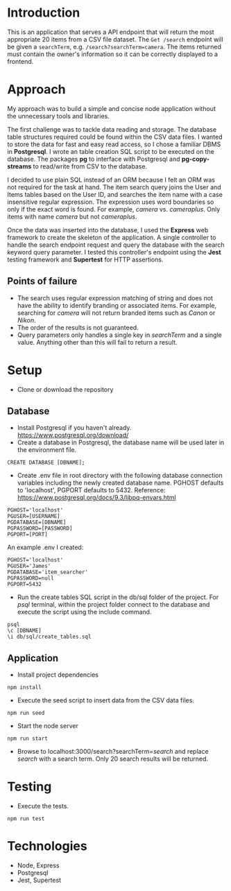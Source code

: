 # Introduction
This is an application that serves a API endpoint that will return the most appropriate 20 items from a CSV file dataset. The `Get /search` endpoint will be given a `searchTerm`, e.g. `/search?searchTerm=camera`. The items returned must contain the owner's information so it can be correctly displayed to a frontend.

# Approach
My approach was to build a simple and concise node application without the unnecessary tools and libraries.

The first challenge was to tackle data reading and storage. The database table structures required could be found within the CSV data files. I wanted to store the data for fast and easy read access, so I chose a familiar DBMS in **Postgresql**. I wrote an table creation SQL script to be executed on the database. The packages **pg** to interface with Postgresql and **pg-copy-streams** to read/write from CSV to the database.

I decided to use plain SQL instead of an ORM because I felt an ORM was not required for the task at hand. The item search query joins the User and Items tables based on the User ID, and searches the item name with a case insensitive regular expression. The expression uses word boundaries so only if the exact word is found. For example, *camera* vs. *cameraplus*. Only items with name *camera* but not *cameraplus*.

Once the data was inserted into the database, I used the **Express** web framework to create the skeleton of the application. A single controller to handle the search endpoint request and query the database with the search keyword query parameter. I tested this controller's endpoint using the **Jest** testing framework and **Supertest** for HTTP assertions.

## Points of failure
- The search uses regular expression matching of string and does not have the ability to identify branding or associated items. For example, searching for *camera* will not return branded items such as *Canon* or *Nikon*.
- The order of the results is not guaranteed.
- Query parameters only handles a single key in *searchTerm* and a single value. Anything other than this will fail to return a result.

# Setup
- Clone or download the repository
## Database
- Install Postgresql if you haven't already. https://www.postgresql.org/download/
- Create a database in Postgresql, the database name will be used later in the environment file.
```
CREATE DATABASE [DBNAME];
```
- Create .env file in root directory with the following database connection variables including the newly created database name. PGHOST defaults to 'localhost', PGPORT defaults to 5432. Reference: https://www.postgresql.org/docs/9.3/libpq-envars.html
```
PGHOST='localhost'
PGUSER=[USERNAME]
PGDATABASE=[DBNAME]
PGPASSWORD=[PASSWORD]
PGPORT=[PORT]
```

An example .env I created:
```
PGHOST='localhost'
PGUSER='James'
PGDATABASE='item_searcher'
PGPASSWORD=null
PGPORT=5432
```
- Run the create tables SQL script in the db/sql folder of the project. For *psql* terminal, within the project folder connect to the database and execute the script using the include command.
```
psql
\c [DBNAME]
\i db/sql/create_tables.sql
```
## Application
- Install project dependencies
```
npm install
```
- Execute the seed script to insert data from the CSV data files.
```
npm run seed
```
- Start the node server
```
npm run start
```
- Browse to localhost:3000/search?searchTerm=*search* and replace *search* with a search term. Only 20 search results will be returned.

# Testing
- Execute the tests.
```
npm run test
```
# Technologies
- Node, Express
- Postgresql
- Jest, Supertest